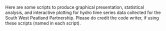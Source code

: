 Here are some scripts to produce graphical presentation, statistical analysis, and interactive plotting for hydro time series data collected for the South West Peatland Partnership.
Please do credit the code writer, if using these scripts (named in each script).
